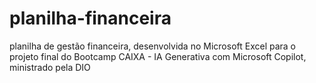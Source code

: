 # planilha-financeira
planilha de gestão financeira, desenvolvida no Microsoft Excel para o projeto final do Bootcamp CAIXA - IA Generativa com Microsoft Copilot, ministrado pela DIO
